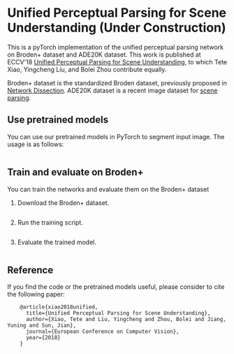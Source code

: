# Unified Perceptual Parsing for Scene Understanding (Under Construction)

This is a pyTorch implementation of the unified perceptual parsing network on Broden+ dataset and ADE20K dataset. This work is published at ECCV'18 [Unified Perceptual Parsing for Scene Understanding](), to which Tete Xiao, Yingcheng Liu, and Bolei Zhou contribute equally.

Broden+ dataset is the standardized Broden dataset, previously proposed in [Network Dissection](https://github.com/CSAILVision/NetDissect). ADE20K dataset is a recent image dataset for [scene parsing](https://github.com/CSAILVision/semantic-segmentation-pytorch). 

## Use pretrained models

You can use our pretrained models in PyTorch to segment input image. The usage is as follows:

```

```

## Train and evaluate on Broden+

You can train the networks and evaluate them on the Broden+ dataset

1. Download the Broden+ dataset.
```

```

2. Run the training script.
```

```

3. Evaluate the trained model.
```

```

## Reference

If you find the code or the pretrained models useful, please consider to cite the following paper:

```
    @article{xiao2018unified,
      title={Unified Perceptual Parsing for Scene Understanding},
      author={Xiao, Tete and Liu, Yingcheng and Zhou, Bolei and Jiang, Yuning and Sun, Jian},
      journal={European Conference on Computer Vision},
      year={2018}
    }
``` 

